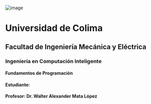 ![image](https://user-images.githubusercontent.com/14845203/190489800-59a8b8c6-353f-4537-bb7e-0c0a63ef1109.png)

# Universidad de Colima
## Facultad de Ingeniería Mecánica y Eléctrica
### Ingeniería en Computación Inteligente
#### Fundamentos de Programación

#### Estudiante: 
#### Profesor: Dr. Walter Alexander Mata López  
